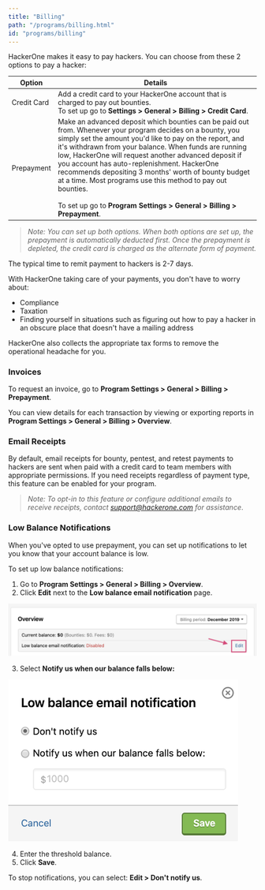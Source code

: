 ```yaml
---
title: "Billing"
path: "/programs/billing.html"
id: "programs/billing"
---
```


HackerOne makes it easy to pay hackers. You can choose from these 2 options to pay a hacker:

Option | Details
------ | ------
Credit Card | Add a credit card to your HackerOne account that is charged to pay out bounties.<br>To set up go to **Settings > General > Billing > Credit Card**.
Prepayment | Make an advanced deposit which bounties can be paid out from. Whenever your program decides on a bounty, you simply set the amount you'd like to pay on the report, and it's withdrawn from your balance. When funds are running low, HackerOne will request another advanced deposit if you account has auto-replenishment. HackerOne recommends depositing 3 months' worth of bounty budget at a time. Most programs use this method to pay out bounties.<br><br>To set up go to **Program Settings > General > Billing > Prepayment**.

><i>Note: You can set up both options. When both options are set up, the prepayment is automatically deducted first. Once the prepayment is depleted, the credit card is charged as the alternate form of payment.</i>

The typical time to remit payment to hackers is 2-7 days.

With HackerOne taking care of your payments, you don't have to worry about:
* Compliance
* Taxation
* Finding yourself in situations such as figuring out how to pay a hacker in an obscure place that doesn't have a mailing address

HackerOne also collects the appropriate tax forms to remove the operational headache for you.

### Invoices

To request an invoice, go to **Program Settings > General > Billing > Prepayment**.

You can view details for each transaction by viewing or exporting reports in **Program Settings > General > Billing > Overview**.

### Email Receipts

By default, email receipts for bounty, pentest, and retest payments to hackers are sent when paid with a credit card to team members with appropriate permissions. If you need receipts regardless of payment type, this feature can be enabled for your program.

><i>Note: To opt-in to this feature or configure additional emails to receive receipts, contact support@hackerone.com for assistance</i>.

### Low Balance Notifications

When you've opted to use prepayment, you can set up notifications to let you know that your account balance is low.

To set up low balance notifications:
1. Go to **Program Settings > General > Billing > Overview**.
2. Click **Edit** next to the **Low balance email notification** page.

![low balance email notification edit button](./images/low-balance-reminder-1.png)

3. Select **Notify us when our balance falls below:**

![notify us when our balance falls below option](./images/low-balance-reminder-2.png)

4. Enter the threshold balance.
5. Click **Save**.

To stop notifications, you can select: **Edit > Don't notify us**.
